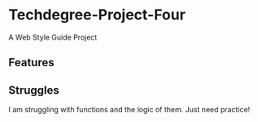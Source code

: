 # Techdegree-Project-Four
A Web Style Guide Project

## Features


## Struggles
I am struggling with functions and the logic of them. Just need practice!